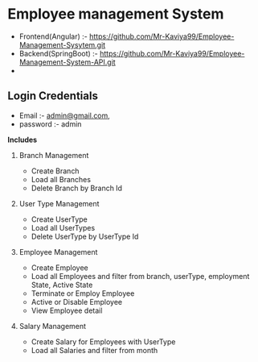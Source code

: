 # **Employee management System**

* Frontend(Angular) :- https://github.com/Mr-Kaviya99/Employee-Management-Sysytem.git
* Backend(SpringBoot) :- https://github.com/Mr-Kaviya99/Employee-Management-System-API.git
* 
## Login Credentials

* Email :- admin@gmail.com,
* password :- admin

**Includes**

1. Branch Management
   * Create Branch
   * Load all Branches
   * Delete Branch by Branch Id

2. User Type Management
   * Create UserType
   * Load all UserTypes
   * Delete UserType by UserType Id

3. Employee Management
   * Create Employee
   * Load all Employees and filter from branch, userType, employment State, Active State
   * Terminate or Employ Employee
   * Active or Disable Employee
   * View Employee detail

4. Salary Management
   * Create Salary for Employees with UserType
   * Load all Salaries and filter from month
